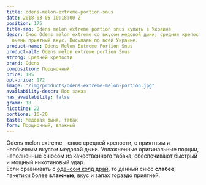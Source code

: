 ```yaml
---
title: odens-melon-extreme-portion-snus
date: 2018-03-05 10:18:00 Z
position: 175
title-seo: Odens melon extreme portion snus купить в Украине
descr: Снюс Odens melon extreme со вкусом медовой дыни, средняя крепость, порции влажные,
  очень приятный вкус. Высылаем по всей Украине.
product-name: Odens Melon Extreme Portion Snus
product-alt: Odens melon extreme portion Snus
strong: Средней крепости
brand: Odens
composition: Порционный
price: 185
opt-price: 172
image: "/img/products/odens-extreme-melon-portion.jpg"
availability-descr: Под заказ
has_availability: false
gramm: 18
nicotine: 22
portions: 16-20
taste: Медовая дыня, табак
form: Порционный, влажный
---
```


Odens melon extreme - снюс средней крепости, с приятным и необычным вкусом медовой дыни. Увлажненные оригинальные порции, наполненные снюсом из качественного табака, обеспечивают быстрый и мощный никотиновый удар.<br>
Если сравнивать с [оденсом колд драй](/odens-cold-dry), то данный снюс **слабее**, пакетики более **влажные**, вкус и запах гораздо приятней.